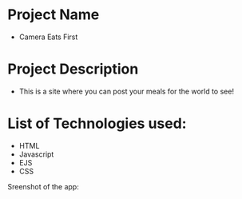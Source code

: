 # Project Name
- Camera Eats First

# Project Description
- This is a site where you can post your meals for the world to see! 

# List of Technologies used:
- HTML
- Javascript
- EJS
- CSS

Sreenshot of the app:
